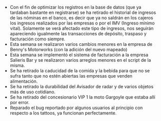 - Con el fin de optimizar los registros en la base de datos (que ya tardaban bastante en registrarse) se ha retirado el historial de ingresos de las nóminas en el banco, es decir que ya no saldrán en los cajeros los ingresos realizados por las empresas o por el IMV (Ingreso mínimo vital). Solamente se verá afectado este tipo de ingresos, nos seguirán apareciendo igualmente las transacciones de depósito, traspaso y facturación como siempre.
- Esta semana se realizaron varios cambios menores en la empresa de Benny's Motorworks (con la adición del nuevo mapeado)
- Esta semana se implementó el sistema de facturación a la empresa Salieris Bar y se realizaron varios arreglos menores en el script de la misma.
- Se ha retirado la caducidad de la comida y la bebida para que no se sufra tanto que no estén abiertas las empresas que venden alimentación.
- Se ha retirado la durabilidad del Avisador de radar y de varios objetos más de uso cotidiano.
- Se ha retirado del concesionario VIP 1 la moto Gargoyle que estaba allí por error.
- Reparado el bug reportado por algunos usuarios al principio con respecto a los tattoos, ya funcionan perfectamente.
